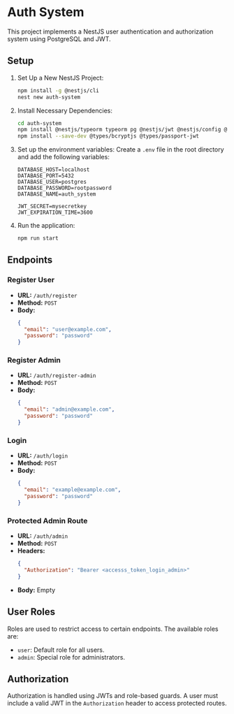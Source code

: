 # Auth System

This project implements a NestJS user authentication and authorization system using PostgreSQL and JWT.

## Setup

1. Set Up a New NestJS Project:
    ```bash
    npm install -g @nestjs/cli
    nest new auth-system
    ```

2. Install Necessary Dependencies:
    ```bash
    cd auth-system
    npm install @nestjs/typeorm typeorm pg @nestjs/jwt @nestjs/config @nestjs/passport passport passport-jwt bcryptjs dotenv
    npm install --save-dev @types/bcryptjs @types/passport-jwt
    ```

3. Set up the environment variables:
    Create a `.env` file in the root directory and add the following variables:
    ```env
    DATABASE_HOST=localhost
    DATABASE_PORT=5432
    DATABASE_USER=postgres
    DATABASE_PASSWORD=rootpassword
    DATABASE_NAME=auth_system

    JWT_SECRET=mysecretkey
    JWT_EXPIRATION_TIME=3600
    ```

4. Run the application:
    ```bash
    npm run start
    ```

## Endpoints

### Register User
- **URL:** `/auth/register`
- **Method:** `POST`
- **Body:**
    ```json
    {
      "email": "user@example.com",
      "password": "password"
    }
    ```

### Register Admin
- **URL:** `/auth/register-admin`
- **Method:** `POST`
- **Body:**
    ```json
    {
      "email": "admin@example.com",
      "password": "password"
    }
    ```

### Login
- **URL:** `/auth/login`
- **Method:** `POST`
- **Body:**
    ```json
    {
      "email": "example@example.com",
      "password": "password"
    }
    ```

### Protected Admin Route
- **URL:** `/auth/admin`
- **Method:** `POST`
- **Headers:**
    ```json
    {
      "Authorization": "Bearer <accesss_token_login_admin>"
    }
    ```
- **Body:** Empty

## User Roles

Roles are used to restrict access to certain endpoints. The available roles are:
- `user`: Default role for all users.
- `admin`: Special role for administrators.

## Authorization

Authorization is handled using JWTs and role-based guards. A user must include a valid JWT in the `Authorization` header to access protected routes.
